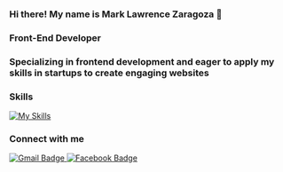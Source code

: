 ### Hi there! My name is Mark Lawrence Zaragoza 🙂

### Front-End Developer 

### Specializing in frontend development and eager to apply my skills in startups to create engaging websites

### Skills

[![My Skills](https://skillicons.dev/icons?i=html,css,js,react,tailwind,figma)](https://skillicons.dev)&nbsp;

### Connect with me

<div id="badges">
  <a href="https://mail.google.com/mail/u/0/#inbox?compose=DmwnWtDsVwVbNPqWRTnTfLBXbbkrLZFszhJkslqkTPRtmbHgdwkSzrBJJjbtpWZZrSLZsnmLlXDQ"  target="blank">
    <img src="https://img.shields.io/badge/Gmail-white?style=for-the-badge&logo=gmail&logoColor=red" alt="Gmail Badge"/>
  </a>
   <a href="https://www.facebook.com/makrenzar1/"  target="blank">
    <img src="https://img.shields.io/badge/Facebook-white?style=for-the-badge&logo=facebook&logoColor=blue" alt="Facebook Badge" />
  </a>
</div>

